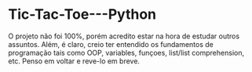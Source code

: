 # Tic-Tac-Toe---Python

O projeto não foi 100%, porém acredito estar na hora de estudar outros assuntos. Além, é claro, creio ter entendido os fundamentos de programação tais como OOP, variables, funçoes, list/list comprehension, etc.
Penso em voltar e reve-lo em breve.
